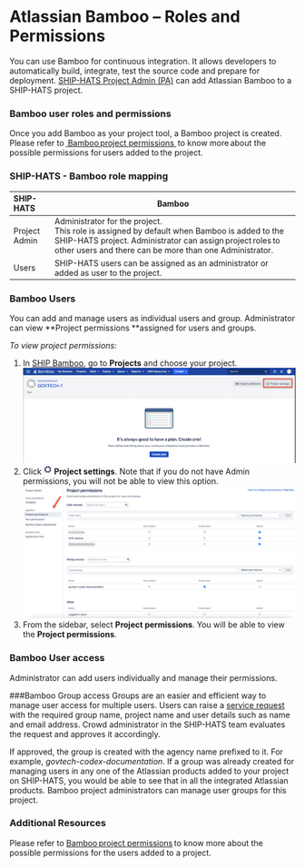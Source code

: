 # Atlassian Bamboo – Roles and Permissions

You can use Bamboo for continuous integration. It allows developers to automatically build, integrate, test the source code and prepare for deployment. <a href="https://docs.developer.gov.sg/docs/ship-hats/#/user-roles-permisions">SHIP-HATS Project Admin (PA)</a> can add Atlassian Bamboo to a SHIP-HATS project. 
 
### Bamboo user roles and permissions
Once you add Bamboo as your project tool, a Bamboo project is created. Please refer to <a href="https://confluence.atlassian.com/bamboo/bamboo-permissions-369296034.html"> Bamboo project permissions </a> to know more about the possible permissions for users added to the project. 

### SHIP-HATS - Bamboo role mapping

| SHIP-HATS | Bamboo |
| :-------- | ------ |
| Project Admin | Administrator for the project. </br>This role is assigned by default when Bamboo is added to the SHIP-HATS project. Administrator can assign project roles to other users and there can be more than one Administrator. |
| Users | SHIP-HATS users can be assigned as an administrator or added as user to the project. |

### Bamboo Users
You can add and manage users as individual users and group. Administrator can view **Project permissions **assigned for users and groups.

*To view project permissions:*
1. In <a href="https://bamboo.ship.gov.sg/">SHIP Bamboo</a>, go to **Projects** and choose your project. 
![bamboo](bamboo.png)
1. Click ![settings](settings.png) **Project settings**. Note that if you do not have Admin permissions, you will not be able to view this option.
![bamboo2](bamboo2.png)
1. From the sidebar, select **Project permissions**. You will be able to view the **Project permissions**.

### Bamboo User access
Administrator can add users individually and manage their permissions.

###Bamboo Group access 
Groups are an easier and efficient way to manage user access for multiple users. 
Users can raise a <a href="https://jira.ship.gov.sg/servicedesk/customer/portal/11/">service request</a> with the required group name, project name and user details such as name and email address. Crowd administrator in the SHIP-HATS team evaluates the request and approves it accordingly.  

If approved, the group is created with the agency name prefixed to it. For example, *govtech-codex-documentation*. If a group was already created for managing users in any one of the Atlassian products added to your project on SHIP-HATS, you would be able to see that in all the integrated Atlassian products. Bamboo project administrators can manage user groups for this project.

### Additional Resources
Please refer to <a href="https://confluence.atlassian.com/bamboo/bamboo-permissions-369296034.html">Bamboo project permissions</a> to know more about the possible permissions for the users added to a project.
